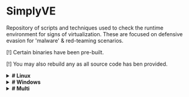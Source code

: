 # SimplyVE

Repository of scripts and techniques used to check the runtime environment for signs of virtualization.
These are focused on defensive evasion for 'malware' & red-teaming scenarios.

[!] Certain binaries have been pre-built.

[!] You may also rebuild any as all source code has ben provided.


<details>
  <summary><strong># Linux</strong></summary> <br />
&emsp;    ├── GoProbe<br />
&emsp;    ├── BufferVM<br />
&emsp;    ├── CheckV<br />
&emsp;    └── ...<br />
</details>

<details>
<summary><strong># Windows</strong></summary><br />
&emsp;    ├── Assembly<br />
&emsp;    ├───── VMDetect (Windows Build)<br /><br />
&emsp;    | <br />
&emsp;    ├── C++<br />
&emsp;    ├───── TSCDetect<br />
&emsp;    ├───── VMDetection<br /><br />
&emsp;    | <br />
&emsp;    ├── C#<br />
&emsp;    ├───── VMDetector<br /><br />
&emsp;    | <br />
&emsp;    ├── SFXBat<br />
&emsp;    ├── VmD<br />
&emsp;    └── ...<br />
</details>

<details>
<summary><strong># Multi</strong></summary><br />
&emsp;    ├── Guacamole (C)<br />
&emsp;    ├── VmD (Python)<br />
&emsp;    ├── GoDetect (Golang)<br />
&emsp;    └── ...<br />
</details>
